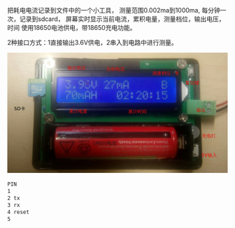 把耗电电流记录到文件中的一个小工具，
测量范围0.002ma到1000ma, 
每分钟一次，记录到sdcard，
屏幕实时显示当前电流，累积电量，测量档位，输出电压，时间
使用18650电池供电，带18650充电功能。

2种接口方式：1直接输出3.6V供电，2串入到电路中进行测量。

![Image](https://github.com/lshw/iLogger/raw/master/img.jpg)

```
PIN
1 
2 tx
3 rx
4 reset
5
```
